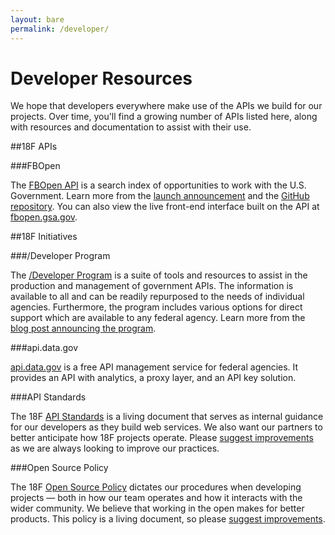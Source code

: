 ```yaml
---
layout: bare
permalink: /developer/
---
```


Developer Resources
===================

<p class="lead">We hope that developers everywhere make use of the APIs we build for our projects.  Over time, you'll find a growing number of APIs listed here, along with resources and documentation to assist with their use.</p>


##18F APIs

###FBOpen

The [FBOpen API](https://18f.github.io/fbopen/) is a search index of opportunities to work with the U.S. Government.  Learn more from the [launch announcement](http://18fblog.tumblr.com/post/81293178801/announcing-fbopen-government-opportunities-made-easier) and the [GitHub repository](https://github.com/18f/fbopen). You can also view the live front-end interface built on the API at [fbopen.gsa.gov](https://fbopen.gsa.gov).


##18F Initiatives

###/Developer Program

The [/Developer Program](http://18f.github.io/API-All-the-X/) is a suite of tools and resources to assist in the production and management of government APIs.  The information is available to all and can be readily repurposed to the needs of individual agencies.  Furthermore, the program includes various options for direct support which are available to any federal agency. Learn more from the [blog post announcing the program](http://18fblog.tumblr.com/post/87233336788/announcing-the-developer-program-a-new-hub-for).

###api.data.gov

[api.data.gov](http://api.data.gov) is a free API management service for federal agencies.  It provides an API with analytics, a proxy layer, and an API key solution.

###API Standards

The 18F [API Standards](https://github.com/18f/api-standards) is a living document that serves as internal guidance for our developers as they build web services.  We also want our partners to better anticipate how 18F projects operate.  Please [suggest improvements](https://github.com/18f/api-standards/issues) as we are always looking to improve our practices.

###Open Source Policy

The 18F [Open Source Policy](https://github.com/18F/open-source-policy) dictates our procedures when developing projects — both in how our team operates and how it interacts with the wider community.  We believe that working in the open makes for better products.  This policy is a living document, so please [suggest improvements](https://github.com/18F/open-source-policy/issues).
